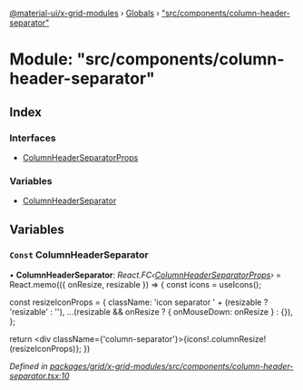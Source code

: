 [@material-ui/x-grid-modules](../README.md) › [Globals](../globals.md) › ["src/components/column-header-separator"](_src_components_column_header_separator_.md)

# Module: "src/components/column-header-separator"

## Index

### Interfaces

* [ColumnHeaderSeparatorProps](../interfaces/_src_components_column_header_separator_.columnheaderseparatorprops.md)

### Variables

* [ColumnHeaderSeparator](_src_components_column_header_separator_.md#const-columnheaderseparator)

## Variables

### `Const` ColumnHeaderSeparator

• **ColumnHeaderSeparator**: *React.FC‹[ColumnHeaderSeparatorProps](../interfaces/_src_components_column_header_separator_.columnheaderseparatorprops.md)›* = React.memo(({ onResize, resizable }) => {
  const icons = useIcons();

  const resizeIconProps = {
    className: 'icon separator ' + (resizable ? 'resizable' : ''),
    ...(resizable && onResize ? { onMouseDown: onResize } : {}),
  };

  return <div className={'column-separator'}>{icons!.columnResize!(resizeIconProps)}</div>;
})

*Defined in [packages/grid/x-grid-modules/src/components/column-header-separator.tsx:10](https://github.com/mui-org/material-ui-x/blob/02342a6/packages/grid/x-grid-modules/src/components/column-header-separator.tsx#L10)*
